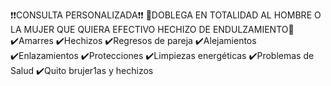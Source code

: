 ❗❗CONSULTA PERSONALIZADA❗❗
🔮DOBLEGA EN TOTALIDAD AL HOMBRE O LA MUJER QUE QUIERA
EFECTIVO HECHIZO DE ENDULZAMIENTO🔮
✔️Amarres
✔️Hechizos
✔️Regresos de pareja
✔️Alejamientos
✔️Enlazamientos
✔️Protecciones
✔️Limpiezas energéticas
✔️Problemas de Salud
✔️Quito brujer1as y hechizos
